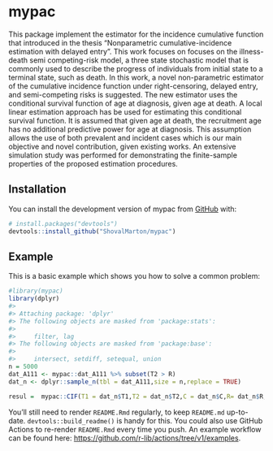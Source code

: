 
<!-- README.md is generated from README.Rmd. Please edit that file -->

# mypac

<!-- badges: start -->
<!-- badges: end -->

This package implement the estimator for the incidence cumulative
function that introduced in the thesis “Nonparametric
cumulative-incidence estimation with delayed entry”. This work focuses
on focuses on the illness- death semi competing-risk model, a three
state stochastic model that is commonly used to describe the progress of
individuals from initial state to a terminal state, such as death. In
this work, a novel non-parametric estimator of the cumulative incidence
function under right-censoring, delayed entry, and semi-competing risks
is suggested. The new estimator uses the conditional survival function
of age at diagnosis, given age at death. A local linear estimation
approach has be used for estimating this conditional survival function.
It is assumed that given age at death, the recruitment age has no
additional predictive power for age at diagnosis. This assumption allows
the use of both prevalent and incident cases which is our main objective
and novel contribution, given existing works. An extensive simulation
study was performed for demonstrating the finite-sample properties of
the proposed estimation procedures.

## Installation

You can install the development version of mypac from
[GitHub](https://github.com/) with:

``` r
# install.packages("devtools")
devtools::install_github("ShovalMarton/mypac")
```

## Example

This is a basic example which shows you how to solve a common problem:

``` r
#library(mypac)
library(dplyr)
#> 
#> Attaching package: 'dplyr'
#> The following objects are masked from 'package:stats':
#> 
#>     filter, lag
#> The following objects are masked from 'package:base':
#> 
#>     intersect, setdiff, setequal, union
n = 5000
dat_A111 <- mypac::dat_A111 %>% subset(T2 > R)
dat_n <- dplyr::sample_n(tbl = dat_A111,size = n,replace = TRUE)

resul =  mypac::CIF(T1 = dat_n$T1,T2 = dat_n$T2,C = dat_n$C,R= dat_n$R,S_LT=0.97,Boot = 3,BW_method = "RT")
```

You’ll still need to render `README.Rmd` regularly, to keep `README.md`
up-to-date. `devtools::build_readme()` is handy for this. You could also
use GitHub Actions to re-render `README.Rmd` every time you push. An
example workflow can be found here:
<https://github.com/r-lib/actions/tree/v1/examples>.
